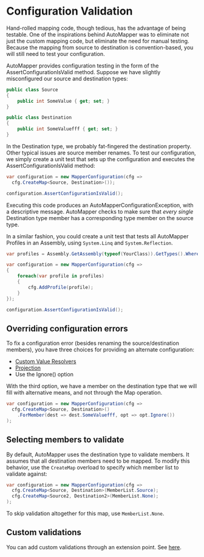 # Configuration Validation

Hand-rolled mapping code, though tedious, has the advantage of being testable.  One of the inspirations behind AutoMapper was to eliminate not just the custom mapping code, but eliminate the need for manual testing.  Because the mapping from source to destination is convention-based, you will still need to test your configuration.

AutoMapper provides configuration testing in the form of the AssertConfigurationIsValid method.  Suppose we have slightly misconfigured our source and destination types:
```c#
public class Source
{
	public int SomeValue { get; set; }
}

public class Destination
{
	public int SomeValuefff { get; set; }
}
```
In the Destination type, we probably fat-fingered the destination property.  Other typical issues are source member renames.  To test our configuration, we simply create a unit test that sets up the configuration and executes the AssertConfigurationIsValid method:
```c#
var configuration = new MapperConfiguration(cfg =>
  cfg.CreateMap<Source, Destination>());

configuration.AssertConfigurationIsValid();
```
Executing this code produces an AutoMapperConfigurationException, with a descriptive message.  AutoMapper checks to make sure that *every single* Destination type member has a corresponding type member on the source type.

In a similar fashion, you could create a unit test that tests all AutoMapper Profiles in an Assembly, using `System.Linq` and `System.Reflection`.

```c#
var profiles = Assembly.GetAssembly(typeof(YourClass)).GetTypes().Where(type => type.IsClass && type.IsSubclassOf(typeof(AutoMapper.Profile)));

var configuration = new MapperConfiguration(cfg =>
{
    foreach(var profile in profiles)
    {
        cfg.AddProfile(profile);
    }
});

configuration.AssertConfigurationIsValid();
```

## Overriding configuration errors

To fix a configuration error (besides renaming the source/destination members), you have three choices for providing an alternate configuration:

* [Custom Value Resolvers](Custom-value-resolvers.html)
* [Projection](Projection.html)
* Use the Ignore() option

With the third option, we have a member on the destination type that we will fill with alternative means, and not through the Map operation.
```c#
var configuration = new MapperConfiguration(cfg =>
  cfg.CreateMap<Source, Destination>()
	.ForMember(dest => dest.SomeValuefff, opt => opt.Ignore())
);
```

## Selecting members to validate

By default, AutoMapper uses the destination type to validate members. It assumes that all destination members need to be mapped. To modify this behavior, use the `CreateMap` overload to specify which member list to validate against:

```c#
var configuration = new MapperConfiguration(cfg =>
  cfg.CreateMap<Source, Destination>(MemberList.Source);
  cfg.CreateMap<Source2, Destination2>(MemberList.None);
);
```

To skip validation altogether for this map, use `MemberList.None`.


## Custom validations

You can add custom validations through an extension point. See [here](https://github.com/AutoMapper/AutoMapper/blob/7a00700de61cd3234b6a6eb4bf0f6bbe402369b1/src/UnitTests/ConfigurationValidation.cs#L30).
